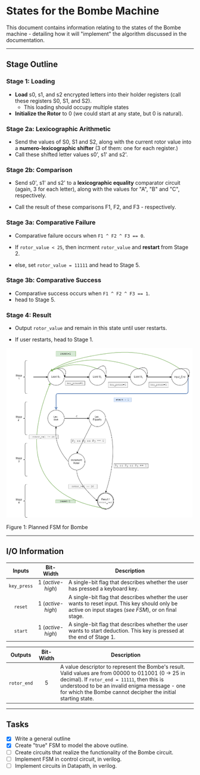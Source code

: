 # States for the Bombe Machine

This document contains information relating to the states of the Bombe machine - detailing how it will "implement" the algorithm discussed in the documentation.

***

## Stage Outline
### Stage 1: Loading
* **Load** s0, s1, and s2 encrypted letters into their holder registers (call these registers S0, S1, and S2).
  * This loading should occupy multiple states
* **Initialize the Rotor** to  0 (we could start at any state, but 0 is natural).


### Stage 2a: Lexicographic Arithmetic
  * Send the values of S0, S1 and S2, along with the current rotor value into a **numero-lexicographic shifter** (3 of them: one for each register.)
  * Call these shifted letter values s0', s1' and s2'.

### Stage 2b: Comparison
  * Send s0', s1' and s2' to a **lexicographic equality** comparator circuit (again, 3 for each letter), along with the values for "A", "B" and "C", respectively.

  * Call the result of these comparisons F1, F2, and F3 - respectively.

### Stage 3a: Comparative Failure
  * Comparative failure occurs when `F1 ^ F2 ^ F3 == 0`.
  * If `rotor_value < 25`, then incrment `rotor_value` and **restart** from Stage 2.

  * else, set `rotor_value = 11111` and head to Stage 5.

### Stage 3b: Comparative Success
  * Comparative success occurs when `F1 ^ F2 ^ F3 == 1`.
  * head to Stage 5.

### Stage 4: Result
  * Output `rotor_value` and remain in this state until user restarts.

  * If user restarts, head to Stage 1.

<img src="..\..\documentation\circuit_diagrams\bombe\png\bombe_FSM.png"
  alt="Figure 1: Planned FSM for Bombe" width="500"/>

  
  Figure 1: Planned FSM for Bombe
***

## I/O Information

Inputs        | Bit-Width         | Description
:-----------: | :-----------:     | -----------
`key_press`   | 1 (_active-high_) | A single-bit flag that describes whether the user has pressed a keyboard key.
`reset`       | 1 (_active-high_) | A single-bit flag that describes whether the user wants to reset input. This key should only be active on input stages (_see FSM_), or on final stage.
`start`       | 1 (_active-high_) | A single-bit flag that describes whether the user wants to start deduction. This key is pressed at the end of Stage 1.


Outputs       | Bit-Width         | Description
:----------:  | :-------------:   |-----------
`rotor_end`   | 5                 | A value descriptor to represent the Bombe's result. Valid values are from 00000 to 011001 (0 -> 25 in decimal). If `rotor_end = 11111`, then this is understood to be an invalid enigma message - one for which the Bombe cannot decipher the initial starting state.
***

## Tasks
- [x] Write a general outline
- [x] Create "true" FSM to model the above outline.
- [ ] Create circuits that realize the functionality of the Bombe circuit.
- [ ] Implement FSM in control circuit, in verilog.
- [ ] Implement circuits in Datapath, in verilog.
